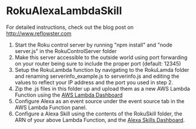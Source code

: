 RokuAlexaLambdaSkill
====================

For detailed instructions, check out the blog post on http://www.reflowster.com

1. Start the Roku control server by running "npm install" and "node server.js" in the RokuControlServer folder
2. Make this server accessible to the outside world using port forwarding on your router being sure to include the proper port (default: 12345)
3. Setup the RokuLambda function by navigating to the RokuLamda folder and renaming serverinfo_example.js to serverinfo.js and editing the values to reflect your IP address and the port you used in step 2.
4. Zip the .js files in this folder up and upload them as a new AWS Lambda Function using the <a href="https://console.aws.amazon.com/lambda">AWS Lambda Dashboard</a>
5. Configure Alexa as an event source under the event source tab in the AWS Lambda Function panel.
6. Configure a Alexa Skill using the contents of the RokuSkill folder, the ARN of your above Lambda Function, and the <a href="https://developer.amazon.com/edw/home.html">Alexa Skills Dashboard</a>.
